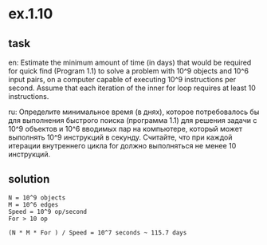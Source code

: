 # ex.1.10

## task

en: Estimate the minimum amount of time (in days) that would be
required for quick find (Program 1.1) to solve a problem with
10^9 objects and 10^6 input pairs, on a computer capable of executing
10^9 instructions per second. Assume that each iteration of the inner
for loop requires at least 10 instructions.

ru: Определите минимальное время (в днях), которое потребовалось бы
для выполнения быстрого поиска (программа 1.1) для решения задачи с
10^9 объектов и 10^6 вводимых пар на компьютере, который может
выполнять 10^9 инструкций в секунду. Считайте, что при каждой итерации
внутреннего цикла for должно выполняться не менее 10 инструкций.

## solution
```
N = 10^9 objects
M = 10^6 edges
Speed = 10^9 op/second
For > 10 op

(N * M * For ) / Speed = 10^7 seconds ~ 115.7 days
```
